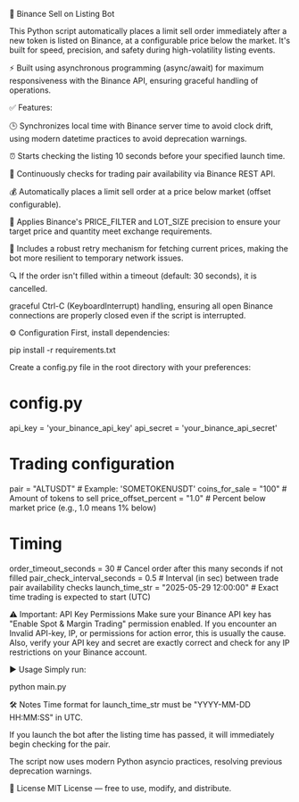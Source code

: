 🚀 Binance Sell on Listing Bot

This Python script automatically places a limit sell order immediately after a new token is listed on Binance, at a configurable price below the market. It's built for speed, precision, and safety during high-volatility listing events.

⚡️ Built using asynchronous programming (async/await) for maximum responsiveness with the Binance API, ensuring graceful handling of operations.

✅ Features:

🕒 Synchronizes local time with Binance server time to avoid clock drift, using modern datetime practices to avoid deprecation warnings.

⏰ Starts checking the listing 10 seconds before your specified launch time.

🔄 Continuously checks for trading pair availability via Binance REST API.

💰 Automatically places a limit sell order at a price below market (offset configurable).

📐 Applies Binance's PRICE_FILTER and LOT_SIZE precision to ensure your target price and quantity meet exchange requirements.

🔄 Includes a robust retry mechanism for fetching current prices, making the bot more resilient to temporary network issues.

🔍 If the order isn't filled within a timeout (default: 30 seconds), it is cancelled.

graceful Ctrl-C (KeyboardInterrupt) handling, ensuring all open Binance connections are properly closed even if the script is interrupted.

⚙️ Configuration
First, install dependencies:

pip install -r requirements.txt

Create a config.py file in the root directory with your preferences:

# config.py

api_key = 'your_binance_api_key'
api_secret = 'your_binance_api_secret'

# Trading configuration
pair = "ALTUSDT"                    # Example: 'SOMETOKENUSDT'
coins_for_sale = "100"              # Amount of tokens to sell
price_offset_percent = "1.0"        # Percent below market price (e.g., 1.0 means 1% below)

# Timing
order_timeout_seconds = 30          # Cancel order after this many seconds if not filled
pair_check_interval_seconds = 0.5   # Interval (in sec) between trade pair availability checks
launch_time_str = "2025-05-29 12:00:00" # Exact time trading is expected to start (UTC)

⚠️ Important: API Key Permissions
Make sure your Binance API key has "Enable Spot & Margin Trading" permission enabled. If you encounter an Invalid API-key, IP, or permissions for action error, this is usually the cause. Also, verify your API key and secret are exactly correct and check for any IP restrictions on your Binance account.

▶️ Usage
Simply run:

python main.py

🛠 Notes
Time format for launch_time_str must be "YYYY-MM-DD HH:MM:SS" in UTC.

If you launch the bot after the listing time has passed, it will immediately begin checking for the pair.

The script now uses modern Python asyncio practices, resolving previous deprecation warnings.

📄 License
MIT License — free to use, modify, and distribute.